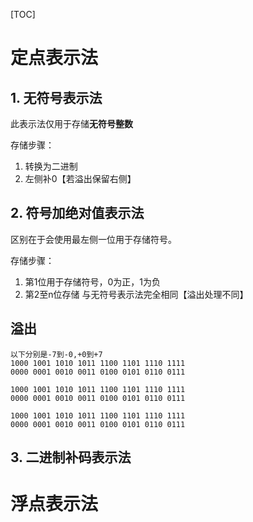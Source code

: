 [TOC]

# 定点表示法
## 1. 无符号表示法
此表示法仅用于存储**无符号整数**

存储步骤：
1. 转换为二进制
2. 左侧补0【若溢出保留右侧】

## 2. 符号加绝对值表示法
区别在于会使用最左侧一位用于存储符号。

存储步骤：
1. 第1位用于存储符号，0为正，1为负
2. 第2至n位存储 与无符号表示法完全相同【溢出处理不同】

## 溢出
```
以下分别是-7到-0,+0到+7
1000 1001 1010 1011 1100 1101 1110 1111
0000 0001 0010 0011 0100 0101 0110 0111

1000 1001 1010 1011 1100 1101 1110 1111
0000 0001 0010 0011 0100 0101 0110 0111

1000 1001 1010 1011 1100 1101 1110 1111
0000 0001 0010 0011 0100 0101 0110 0111
```

## 3. 二进制补码表示法

# 浮点表示法